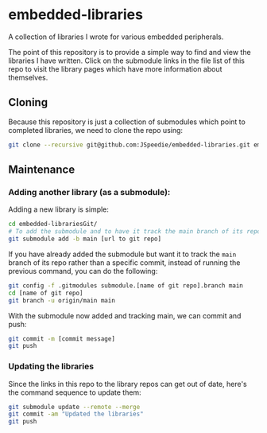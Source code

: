 # embedded-libraries

A collection of libraries I wrote for various embedded peripherals.

The point of this repository is to provide a simple way to find and view
the libraries I have written. Click on the submodule links in the file list
of this repo to visit the library pages which have more information about
themselves.


## Cloning

Because this repository is just a collection of submodules which point to completed
libraries, we need to clone the repo using:

```bash
git clone --recursive git@github.com:JSpeedie/embedded-libraries.git embedded-librariesGit
```


## Maintenance

### Adding another library (as a submodule):

Adding a new library is simple:

```bash
cd embedded-librariesGit/
# To add the submodule and to have it track the main branch of its repo
git submodule add -b main [url to git repo]
```

If you have already added the submodule but want it to track the `main` branch
of its repo rather than a specific commit, instead of running the previous
command, you can do the following:

```bash
git config -f .gitmodules submodule.[name of git repo].branch main
cd [name of git repo]
git branch -u origin/main main
```

With the submodule now added and tracking main, we can commit and push:

```bash
git commit -m [commit message]
git push
```

### Updating the libraries

Since the links in this repo to the library repos can get out of date,
here's the command sequence to update them:

```bash
git submodule update --remote --merge
git commit -am "Updated the libraries"
git push
```
